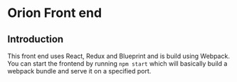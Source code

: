 # Orion Front end

## Introduction

This front end uses React, Redux and Blueprint and is build using Webpack.
You can start the frontend by running `npm start` which will basically build a webpack bundle and serve it on a specified port.
